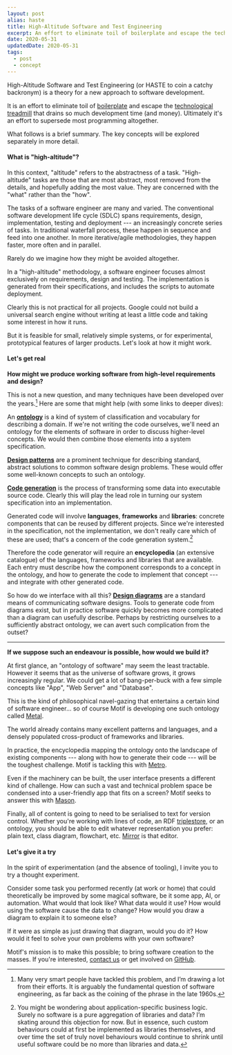```yaml
---
layout: post
alias: haste
title: High-Altitude Software and Test Engineering
excerpt: An effort to eliminate toil of boilerplate and escape the technological treadmill that drains so much development time (and money). Ultimately it's an effort to supersede most programming altogether.
date: 2020-05-31
updatedDate: 2020-05-31
tags:
  - post
  - concept
---
```


High-Altitude Software and Test Engineering (or HASTE to coin a catchy backronym) is a theory for a new approach to software development.

It is an effort to eliminate toil of [boilerplate](/blog/boilerplate) and escape the [technological treadmill](/blog/technological-treadmill) that drains so much development time (and money). Ultimately it's an effort to supersede most programming altogether.

What follows is a brief summary. The key concepts will be explored separately in more detail.

#### What is "high-altitude"?

In this context, "altitude" refers to the abstractness of a task. "High-altitude" tasks are those that are most abstract, most removed from the details, and hopefully adding the most value. They are concerned with the "what" rather than the "how".

The tasks of a software engineer are many and varied. The conventional software development life cycle (SDLC) spans requirements, design, implementation, testing and deployment --- an increasingly concrete series of tasks. In traditional waterfall process, these happen in sequence and feed into one another. In more iterative/agile methodologies, they happen faster, more often and in parallel.

Rarely do we imagine how they might be avoided altogether.

In a "high-altitude" methodology, a software engineer focuses almost exclusively on requirements, design and testing. The implementation is generated from their specifications, and includes the scripts to automate deployment.

Clearly this is not practical for all projects. Google could not build a universal search engine without writing at least a little code and taking some interest in how it runs.

But it is feasible for small, relatively simple systems, or for experimental, prototypical features of larger products. Let's look at how it might work.

#### Let's get real

**How might we produce working software from high-level requirements and design?**

This is not a new question, and many techniques have been developed over the years.[^1] Here are some that might help (with some links to deeper dives):

An [**ontology**](https://en.wikipedia.org/wiki/Ontology_(information_science)) is a kind of system of classification and vocabulary for describing a domain. If we're not writing the code ourselves, we'll need an ontology for the elements of software in order to discuss higher-level concepts. We would then combine those elements into a system specification.

[**Design patterns**](https://en.wikipedia.org/wiki/Software_design_pattern) are a prominent technique for describing standard, abstract solutions to common software design problems. These would offer some well-known concepts to such an ontology.

[**Code generation**](https://tomassetti.me/code-generation/) is the process of transforming some data into executable source code. Clearly this will play the lead role in turning our system specification into an implementation.

Generated code will involve **languages**, **frameworks** and **libraries**: concrete components that can be reused by different projects. Since we're interested in the specification, not the implementation, we don't really care which of these are used; that's a concern of the code generation system.[^2]

Therefore the code generator will require an **encyclopedia** (an extensive catalogue) of the languages, frameworks and libraries that are available. Each entry must describe how the component corresponds to a concept in the ontology, and how to generate the code to implement that concept --- and integrate with other generated code.

So how do we interface with all this? [**Design diagrams**](https://en.wikipedia.org/wiki/Unified_Modeling_Language#Diagrams) are a standard means of communicating software designs. Tools to generate code from diagrams exist, but in practice software quickly becomes more complicated than a diagram can usefully describe. Perhaps by restricting ourselves to a sufficiently abstract ontology, we can avert such complication from the outset?

* * * * *

**If we suppose such an endeavour is possible, how would we build it?**

At first glance, an "ontology of software" may seem the least tractable. However it seems that as the universe of software grows, it grows increasingly regular. We could get a lot of bang-per-buck with a few simple concepts like "App", "Web Server" and "Database".

This is the kind of philosophical navel-gazing that entertains a certain kind of software engineer... so of course Motif is developing one such ontology called [Metal](/metal).

The world already contains many excellent patterns and languages, and a densely populated cross-product of frameworks and libraries.

In practice, the encyclopedia mapping the ontology onto the landscape of existing components --- along with how to generate their code --- will be the toughest challenge. Motif is tackling this with [Metro](/metro).

Even if the machinery can be built, the user interface presents a different kind of challenge. How can such a vast and technical problem space be condensed into a user-friendly app that fits on a screen? Motif seeks to answer this with [Mason](/mason).

Finally, all of content is going to need to be serialised to text for version control. Whether you're working with lines of code, an RDF [triplestore](https://en.wikipedia.org/wiki/Triplestore), or an ontology, you should be able to edit whatever representation you prefer: plain text, class diagram, flowchart, etc. [Mirror](/mirror) is that editor.

#### Let's give it a try

In the spirit of experimentation (and the absence of tooling), I invite you to try a thought experiment.

Consider some task you performed recently (at work or home) that could theoretically be improved by some magical software, be it some app, AI, or automation. What would that look like? What data would it use? How would using the software cause the data to change? How would you draw a diagram to explain it to someone else?

If it were as simple as just drawing that diagram, would you do it? How would it feel to solve your own problems with your own software?

Motif's mission is to make this possible; to bring software creation to the masses. If you're interested, [contact us](/contact) or get involved on [GitHub](https://github.com/motif-software).


[^1]: Many very smart people have tackled this problem, and I’m drawing a lot from their efforts. It is arguably the fundamental question of software engineering, as far back as the coining of the phrase in the late 1960s.

[^2]: You might be wondering about application-specific business logic. Surely no software is a pure aggregation of libraries and data? I’m skating around this objection for now. But in essence, such custom behaviours could at first be implemented as libraries themselves, and over time the set of truly novel behaviours would continue to shrink until useful software could be no more than libraries and data.
